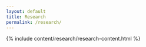 ```yaml
---
layout: default
title: Research
permalink: /research/
---
```


{% include content/research/research-content.html %}
